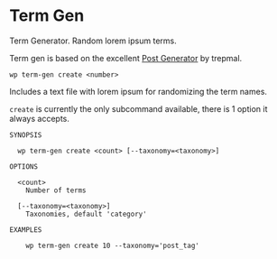Term Gen
========

Term Generator. Random lorem ipsum terms.

Term gen is based on the excellent [Post Generator](https://github.com/trepmal/post-gen) by trepmal.

```
wp term-gen create <number>
```

Includes a text file with lorem ipsum for randomizing the term names. 

`create` is currently the only subcommand available, there is 1 option it always accepts. 

```
SYNOPSIS

  wp term-gen create <count> [--taxonomy=<taxonomy>]

OPTIONS

  <count>
    Number of terms

  [--taxonomy=<taxonomy>]
    Taxonomies, default 'category'

EXAMPLES

    wp term-gen create 10 --taxonomy='post_tag'

```